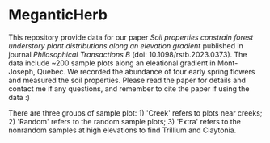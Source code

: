 # MeganticHerb
This repository provide data for our paper _Soil properties constrain forest understory plant distributions along an elevation gradient_ published in journal _Philosophical Transactions B_ (doi: 10.1098/rstb.2023.0373). The data include ~200 sample plots along an eleational gradient in Mont-Joseph, Quebec. We recorded the abundance of four early spring flowers and measured the soil properties. Please read the paper for details and contact me if any questions, and remember to cite the paper if using the data :)

There are three groups of sample plot: 1) 'Creek' refers to plots near creeks; 2) 'Random' refers to the random sample plots; 3) 'Extra' refers to the nonrandom samples at high elevations to find Trillium and Claytonia. 

